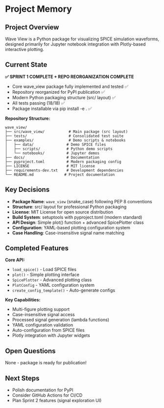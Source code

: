 # Project Memory

## Project Overview
Wave View is a Python package for visualizing SPICE simulation waveforms, designed primarily for Jupyter notebook integration with Plotly-based interactive plotting.

## Current State
**✅ SPRINT 1 COMPLETE + REPO REORGANIZATION COMPLETE**
- Core wave_view package fully implemented and tested ✅
- Repository reorganized for PyPI publication ✅
- Modern Python packaging structure (src/ layout) ✅
- All tests passing (18/18) ✅
- Package installable via pip install -e . ✅

**Repository Structure:**
```
wave_view/
├── src/wave_view/           # Main package (src layout)
├── tests/                   # Consolidated test suite
├── examples/                # Demo scripts & notebooks
│   ├── data/               # Demo SPICE files
│   ├── scripts/            # Python demo scripts  
│   └── notebooks/          # Jupyter demos
├── docs/                   # Documentation
├── pyproject.toml          # Modern packaging config
├── LICENSE                 # MIT license
├── requirements-dev.txt    # Development dependencies
└── README.md              # Project documentation
```

## Key Decisions
- **Package Name**: `wave_view` (snake_case) following PEP 8 conventions
- **Structure**: src/ layout for professional Python packaging  
- **License**: MIT License for open source distribution
- **Build System**: setuptools with pyproject.toml (modern standard)
- **API Design**: Simple plot() function + advanced SpicePlotter class
- **Configuration**: YAML-based plotting configuration system
- **Case Handling**: Case-insensitive signal name matching

## Completed Features
**Core API:**
- `load_spice()` - Load SPICE files
- `plot()` - Simple plotting interface  
- `SpicePlotter` - Advanced plotting class
- `PlotConfig` - YAML configuration system
- `create_config_template()` - Auto-generate configs

**Key Capabilities:**
- Multi-figure plotting support
- Case-insensitive signal access
- Processed signal generation (lambda functions)
- YAML configuration validation
- Auto-configuration from SPICE files
- Plotly integration with Jupyter widgets

## Open Questions
None - package is ready for publication!

## Next Steps
- Polish documentation for PyPI
- Consider GitHub Actions for CI/CD
- Plan Sprint 2 features (signal exploration UI) 